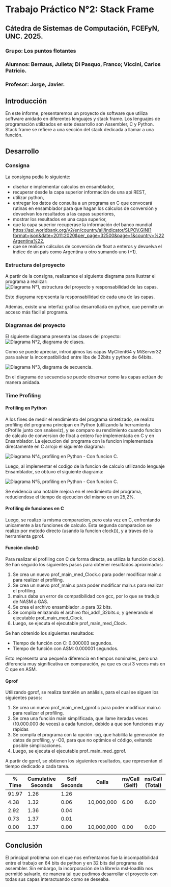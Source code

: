# Trabajo Práctico N°2: Stack Frame
## Cátedra de Sistemas de Computación, FCEFyN, UNC. 2025.

### Grupo: Los puntos flotantes
### Alumnos: Bernaus, Julieta; Di Pasquo, Franco; Viccini, Carlos Patricio.
### Profesor: Jorge, Javier.

## Introducción
En este informe, presentaremos un proyecto de software que utiliza software anidado en diferentes lenguajes y stack frame. Los lenguajes de programación utilizados en este desarrollo son Assembler, C y Python. Stack frame se refiere a una sección del stack dedicada a llamar a una función.

## Desarrollo

### Consigna
La consigna pedía lo siguiente:
- diseñar e implementar calculos en ensamblador,
- recuperar desde la capa superior información de una api REST,
- utilizar python, 
- entregar los datos de consulta a un programa en C que convocará rutinas en ensamblador para que hagan los cálculos de conversión y devuelvan los resultados a las capas superiores,
- mostrar los resultados en una capa superior,
- que la capa superior recuperase la información del banco mundial https://api.worldbank.org/v2/en/country/all/indicator/SI.POV.GINI?format=json&date=2011:2020&per_page=32500&page=1&country=%22Argentina%22,
- que se realicen cálculos de conversión de float a enteros y devuelva el índice de un país como Argentina u otro sumando uno (+1).

### Estructura del proyecto

A partir de la consigna, realizamos el siguiente diagrama para ilustrar el programa a realizar:
![Diagrama N°1, estructura del proyecto y responsabilidad de las capas](img/img1.png).

Este diagrama representa la responsabilidad de cada una de las capas.

Además, existe una interfaz gráfica desarrollada en python, que permite un acceso más fácil al programa.

### Diagramas del proyecto

El siguiente diagrama presenta las clases del proyecto:
![Diagrama N°2, diagrama de clases](img/img2.png).

Como se puede apreciar, introdujimos las capas MyClient64 y MiServer32 para salvar la incompatibilidad entre libs de 32bits y python de 64bits.

![Diagrama N°3, diagrama de secuencia](img/img3.png).

En el diagrama de secuencia se puede observar como las capas actúan de manera anidada.

### Time Profiling

#### Profiling en Python

A los fines de medir el rendimiento del programa sintetizado, se realizo profiling del programa principan en Python (utilizando la herramienta cProfile junto con snakeviz), y se comparo su rendimiento cuando funcion de calculo de conversion de float a entero fue implementada en C y en Ensamblador. 
La ejecucion del programa con la funcion implementada directamente en C arrojo el siguiente diagrama:

![Diagrama N°4, profiling en Python - Con funcion C](img/pyProfilingC.png).

Luego, al implementar el codigo de la funcion de calculo utilizando lenguaje Ensamblador, se obtuvo el siguiente diagrama:

![Diagrama N°5, profiling en Python - Con funcion C](img/pyProfilingASM.png).

Se evidencia una notable mejora en el rendimiento del programa, reduciendose el tiempo de ejecucion del mismo en un 25,2%. 

#### Profiling de funciones en C

Luego, se realizo la misma comparacion, pero esta vez en C, enfrentando unicamente a las funciones de calculo. Esta segunda comparacion se realizo por metodo directo (usando la funcion clock()), y a traves de la herramienta gprof.

#### Función clock()

Para realizar el profiling con C de forma directa, se utiliza la función clock(). Se han seguido los siguientes pasos para obtener resultados aproximados:

1. Se crea un nuevo prof_main_med_Clock.c para poder modificar main.c para realizar el profiling.
2. Se crea un nuevo prof_main.s para poder modificar main.s para realizar el profiling. 
3. main.s daba un error de compatibilidad con gcc, por lo que se tradujo de NASM a GAS.
4. Se crea el archivo ensamblador .o para 32 bits.
5. Se compila enlazando el archivo ftoi_add1_32bits.o, y generando el ejecutable prof_main_med_Clock.
6. Luego, se ejecuta el ejecutable prof_main_med_Clock.

Se han obtenido los siguientes resultados:

- Tiempo de función con C: 0.000003 segundos.
- Tiempo de función con ASM: 0.000001 segundos.

Esto representa una pequeña diferencia en tiempos nominales, pero una diferencia muy significativa en comparación, ya que es casi 3 veces más en C que en ASM.

#### Gprof

Utilizando gprof, se realiza también un análisis, para el cual se siguen los siguientes pasos:
1. Se crea un nuevo prof_main_med_gprof.c para poder modificar main.c para realizar el profiling.
2. Se crea una función main simplificada, que llame iteradas veces (10.000.000 de veces) a cada funcion, debido a que son funciones muy rápidas
3. Se compila el programa con la opción -pg, que habilita la generación de datos de profiling, y -O0, para que no optimice el código, evitando posible simplicaciones.
4. Luego, se ejecuta el ejecutable prof_main_med_gprof.

A partir de gprof, se obtienen los siguientes resultados, que representan el tiempo dedicado a cada tarea.

| % Time | Cumulative Seconds | Self Seconds | Calls     | ns/Call (Self) | ns/Call (Total) | Name                    |
|--------|--------------------|--------------|-----------|----------------|------------------|-------------------------|
| 91.97  | 1.26               | 1.26         |           |                |                  | _ftoi_add1_32bits       |
| 4.38   | 1.32               | 0.06         | 10,000,000| 6.00           | 6.00             | asm_float_to_int_add1   |
| 2.92   | 1.36               | 0.04         |           |                |                  | main                    |
| 0.73   | 1.37               | 0.01         |           |                |                  | __x86.get_pc_thunk.bx   |
| 0.00   | 1.37               | 0.00         | 10,000,000| 0.00           | 0.00             | c_float_to_int_add1     |


## Conclusión

El principal problema con el que nos enfrentamos fue la incompatibilidad entre el trabajo en 64 bits de python y en 32 bits del programa de assembler. Sin embargo, la incorporación de la librería msl-loadlib nos permitió salvarlo, de manera tal que pudimos desarrollar el proyecto con todas sus capas interactuando como se deseaba.
